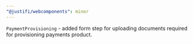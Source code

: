 ```yaml
---
"@justifi/webcomponents": minor
---
```


`PaymentProvisioning` - added form step for uploading documents required for provisioning payments product. 
